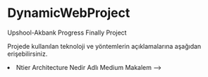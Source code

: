 # DynamicWebProject
Upshool-Akbank Progress Finally Project <br>

<p> Projede kullanılan teknoloji ve yöntemlerin açıklamalarına aşağıdan erişebilirsiniz.<p>
<li> Ntier Architecture Nedir Adlı Medium Makalem --> </li>

